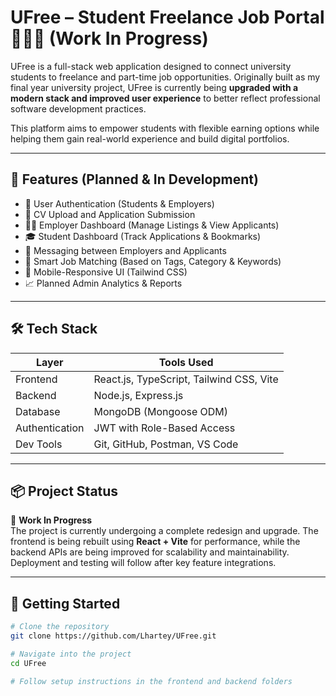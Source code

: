 # UFree – Student Freelance Job Portal 🧑‍🎓💼 (Work In Progress)

UFree is a full-stack web application designed to connect university students to freelance and part-time job opportunities. Originally built as my final year university project, UFree is currently being **upgraded with a modern stack and improved user experience** to better reflect professional software development practices.

This platform aims to empower students with flexible earning options while helping them gain real-world experience and build digital portfolios.

---

## 🚀 Features (Planned & In Development)

- 🔐 User Authentication (Students & Employers)
- 📃 CV Upload and Application Submission
- 🧑‍💼 Employer Dashboard (Manage Listings & View Applicants)
- 🎓 Student Dashboard (Track Applications & Bookmarks)
- 💬 Messaging between Employers and Applicants
- 🧠 Smart Job Matching (Based on Tags, Category & Keywords)
- 📱 Mobile-Responsive UI (Tailwind CSS)
- 📈 Planned Admin Analytics & Reports

---

## 🛠️ Tech Stack

| Layer        | Tools Used                            |
|--------------|----------------------------------------|
| Frontend     | React.js, TypeScript, Tailwind CSS, Vite |
| Backend      | Node.js, Express.js                   |
| Database     | MongoDB (Mongoose ODM)                |
| Authentication | JWT with Role-Based Access          |
| Dev Tools    | Git, GitHub, Postman, VS Code         |

---

## 📦 Project Status

🚧 **Work In Progress**  
The project is currently undergoing a complete redesign and upgrade. The frontend is being rebuilt using **React + Vite** for performance, while the backend APIs are being improved for scalability and maintainability. Deployment and testing will follow after key feature integrations.

---

## 📁 Getting Started

```bash
# Clone the repository
git clone https://github.com/Lhartey/UFree.git

# Navigate into the project
cd UFree

# Follow setup instructions in the frontend and backend folders
